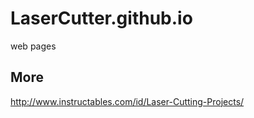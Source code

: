 # LaserCutter.github.io
web pages




## More
http://www.instructables.com/id/Laser-Cutting-Projects/
